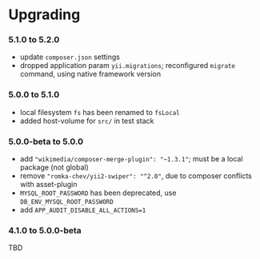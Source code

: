 # Upgrading

### 5.1.0 to 5.2.0

- update `composer.json` settings
- dropped application param `yii.migrations`; reconfigured `migrate` command, using native framework version

### 5.0.0 to 5.1.0

- local filesystem `fs` has been renamed to `fsLocal`
- added host-volume for `src/` in test stack 

### 5.0.0-beta to 5.0.0

- add `"wikimedia/composer-merge-plugin": "~1.3.1"`; must be a local package (not global)
- remove `"romka-chev/yii2-swiper": "^2.0"`, due to composer conflicts with asset-plugin
- `MYSQL_ROOT_PASSWORD` has been deprecated, use `DB_ENV_MYSQL_ROOT_PASSWORD`
- add `APP_AUDIT_DISABLE_ALL_ACTIONS=1`

### 4.1.0 to 5.0.0-beta

TBD